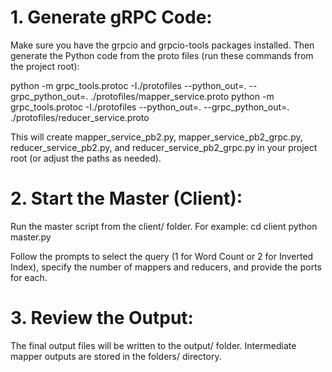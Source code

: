 # 1. Generate gRPC Code:

Make sure you have the grpcio and grpcio-tools packages installed. Then generate the Python code from the proto files (run these commands from the project root):

python -m grpc_tools.protoc -I./protofiles --python_out=. --grpc_python_out=. ./protofiles/mapper_service.proto
python -m grpc_tools.protoc -I./protofiles --python_out=. --grpc_python_out=. ./protofiles/reducer_service.proto

This will create mapper_service_pb2.py, mapper_service_pb2_grpc.py, reducer_service_pb2.py, and reducer_service_pb2_grpc.py in your project root (or adjust the paths as needed).


# 2. Start the Master (Client):
Run the master script from the client/ folder. For example:
cd client
python master.py

Follow the prompts to select the query (1 for Word Count or 2 for Inverted Index), specify the number of mappers and reducers, and provide the ports for each.


# 3. Review the Output:
The final output files will be written to the output/ folder. Intermediate mapper outputs are stored in the folders/ directory.
